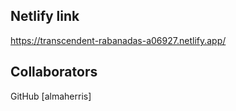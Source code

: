 ## Netlify link

https://transcendent-rabanadas-a06927.netlify.app/

## Collaborators

GitHub [almaherris]

